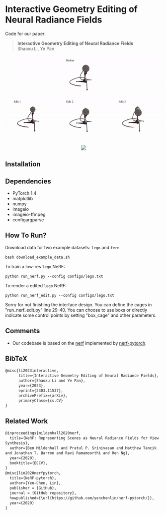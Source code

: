 # Interactive Geometry Editing of Neural Radiance Fields
Code for our paper:
> **Interactive Geometry Editing of Neural Radiance Fields**
> <br>Shaoxu Li, Ye Pan<br>


<div align=center><img src="demo_mic.gif"/></div>

<div align=center><img src="demo_pinecone.gif"/></div>

## Installation
  ## Dependencies
  - PyTorch 1.4
  - matplotlib
  - numpy
  - imageio
  - imageio-ffmpeg
  - configargparse

## How To Run?
Download data for two example datasets: `lego` and `fern`
```
bash download_example_data.sh
```
To train a low-res `lego` NeRF:
```
python run_nerf.py --config configs/lego.txt
```
To render a edited `lego` NeRF:
```
python run_nerf_edit.py --config configs/lego.txt
```
Sorry for not finishing the interface design. You can define the cages in "run_nerf_edit.py" line 29-40. You can choose to use boxs or directly indicate some control points by setting "box_cage" and other parameters.

## Comments

- Our codebase is based on the [nerf](https://github.com/bmild/nerf) implemented by [nerf-pytorch](https://github.com/yenchenlin/nerf-pytorch).
## BibTeX

```
@misc{li2023interactive,
      title={Interactive Geometry Editing of Neural Radiance Fields}, 
      author={Shaoxu Li and Ye Pan},
      year={2023},
      eprint={2303.11537},
      archivePrefix={arXiv},
      primaryClass={cs.CV}
}
```
## Related Work

```
@inproceedings{mildenhall2020nerf,
  title={NeRF: Representing Scenes as Neural Radiance Fields for View Synthesis},
  author={Ben Mildenhall and Pratul P. Srinivasan and Matthew Tancik and Jonathan T. Barron and Ravi Ramamoorthi and Ren Ng},
  year={2020},
  booktitle={ECCV},
}
@misc{lin2020nerfpytorch,
  title={NeRF-pytorch},
  author={Yen-Chen, Lin},
  publisher = {GitHub},
  journal = {GitHub repository},
  howpublished={\url{https://github.com/yenchenlin/nerf-pytorch/}},
  year={2020}
}
```
